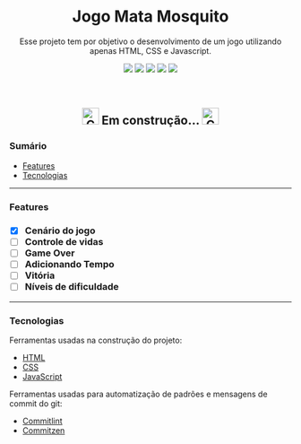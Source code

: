 <h1 align="center">Jogo Mata Mosquito</h1>

<p align="center">Esse projeto tem por objetivo o desenvolvimento de um jogo utilizando apenas HTML, CSS e Javascript.</p>

<!-- Badges HTML CSS JAVASCRIPT COMMITLINT COMMITZEN -->
<p align="center">
<img src="https://img.shields.io/static/v1?label=H&message=HTML&color=important">
<img src="https://img.shields.io/static/v1?label=CSS&message=CSS&color=informational">
<img src="https://img.shields.io/static/v1?label=JS&message=JavaScript&color=yellow">
<img src="https://img.shields.io/static/v1?label=build&message=commitlint&color=success">
<img src="https://img.shields.io/static/v1?label=build&message=commitzen&color=success">
</p>

<br/>

<!-- Status do projeto -->
<h2 align="center"><img width="30" src="https://emojis.slackmojis.com/emojis/images/1450319442/16/construction.gif?1450319442" alt="Construction"> Em construção...  <img width="30" src="https://emojis.slackmojis.com/emojis/images/1450319442/16/construction.gif?1450319442" alt="Construction"></h2> 

<!-- Tabela de conteúdos -->

<h3> Sumário </h3>

- [Features](#id01)
- [Tecnologias](#id02)

---

<!-- Features -->
<h3>Features <a name="id01"></a><h3>

- [x] Cenário do jogo
- [ ] Controle de vidas
- [ ] Game Over
- [ ] Adicionando Tempo
- [ ] Vitória
- [ ] Níveis de dificuldade

---

<!-- Demonstração da aplicação -->

<!-- Tecnologias utilizadas -->
<h3>Tecnologias <a name="id02"></a></h3>

Ferramentas usadas na construção do projeto:

- [HTML](https://www.w3schools.com/html/default.asp)
- [CSS](https://www.w3schools.com/css/)
- [JavaScript](https://www.w3schools.com/js/default.asp)

Ferramentas usadas para automatização de padrões e mensagens de commit do git:

- [Commitlint](https://github.com/conventional-changelog/commitlint#config)
- [Commitzen](https://github.com/leoforfree/cz-customizable)


<!-- Contribuição -->
<!-- Autor -->
<!-- Licença -->
